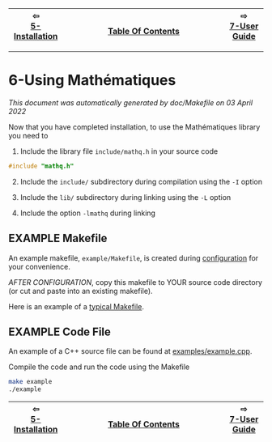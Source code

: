 
| ⇦ <br />[5-Installation](installation.md)  | <br />[Table Of Contents](../README.md)<br /> <img width=1000/> | ⇨ <br />[7-User Guide](user-guide.md)   |
| ----------- | ----------- | ----------- |


-------------------------

# 6-Using Mathématiques

_This document was automatically generated by doc/Makefile on 03 April 2022_


Now that you have completed installation, to use the Mathématiques library you need to 

1. Include the library file `include/mathq.h` in your source code
```C++
#include "mathq.h"
```
2. Include the `include/` subdirectory during compilation using the `-I` option

3. Include the `lib/` subdirectory during linking using the `-L` option

4. Include the option `-lmathq` during linking

## EXAMPLE Makefile

An example makefile, `example/Makefile`, is created during [configuration](configuration) for your convenience.

*AFTER CONFIGURATION*, copy this makefile to YOUR source code directory (or cut and paste into an existing makefile).

Here is an example of a [typical Makefile](doc/sample/Makefile).

## EXAMPLE Code File

An example of a C++ source file can be found at [examples/example.cpp](examples/example.cpp).

Compile the code and run the code using the Makefile
```bash
make example
./example
```

| ⇦ <br />[5-Installation](installation.md)  | <br />[Table Of Contents](../README.md)<br /> <img width=1000/> | ⇨ <br />[7-User Guide](user-guide.md)   |
| ----------- | ----------- | ----------- |
